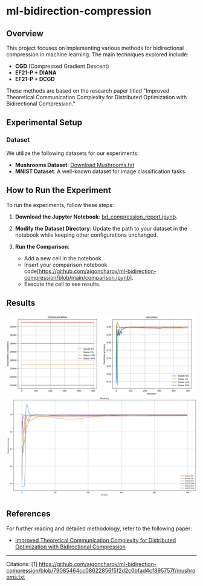 # ml-bidirection-compression

## Overview

This project focuses on implementing various methods for bidirectional compression in machine learning. The main techniques explored include:

- **CGD** (Compressed Gradient Descent)
- **EF21-P + DIANA**
- **EF21-P + DCGD**

These methods are based on the research paper titled "Improved Theoretical Communication Complexity for Distributed Optimization with Bidirectional Compression."

## Experimental Setup

### Dataset

We utilize the following datasets for our experiments:

- **Mushrooms Dataset**: [Download Mushrooms.txt](https://github.com/aigoncharov/ml-bidirection-compression/blob/79085464cc08622856f5f2d2c0bfad4cf895757f/mushrooms.txt)
- **MNIST Dataset**: A well-known dataset for image classification tasks.

## How to Run the Experiment

To run the experiments, follow these steps:

1. **Download the Jupyter Notebook**: [bd_compression_report.ipynb](https://github.com/aigoncharov/ml-bidirection-compression/blob/79085464cc08622856f5f2d2c0bfad4cf895757f/bd_compression_report.ipynb).
   
2. **Modify the Dataset Directory**: Update the path to your dataset in the notebook while keeping other configurations unchanged.

3. **Run the Comparison**:
   - Add a new cell in the notebook.
   - Insert your comparison notebook code[https://github.com/aigoncharov/ml-bidirection-compression/blob/main/comparison.ipynb].
   - Execute the cell to see results.

## Results
![DIANA Method Plot](https://github.com/aigoncharov/ml-bidirection-compression/blob/main/plots/diana.PNG)
![both method](https://github.com/aigoncharov/ml-bidirection-compression/blob/main/plots/DC%2Bdiana.png)
## References

For further reading and detailed methodology, refer to the following paper:
- [Improved Theoretical Communication Complexity for Distributed Optimization with Bidirectional Compression](https://github.com/aigoncharov/ml-bidirection-compression/blob/79085464cc08622856f5f2d2c0bfad4cf895757f/Improved%20Theoretical%20Communication%20Complexity%20for%20Distributed%20Optimization%20with%20Bidirectional%20Compression.pdf)

---


Citations:
[1] https://github.com/aigoncharov/ml-bidirection-compression/blob/79085464cc08622856f5f2d2c0bfad4cf895757f/mushrooms.txt
